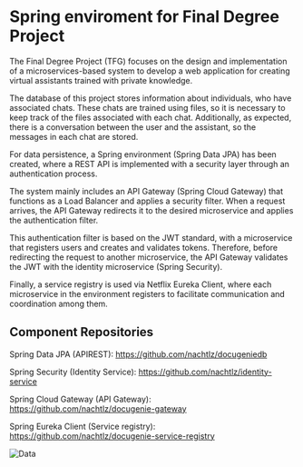 # Spring enviroment for Final Degree Project
The Final Degree Project (TFG) focuses on the design and implementation of a microservices-based system to develop a web application for creating virtual assistants trained with private knowledge.

The database of this project stores information about individuals, who have associated chats. These chats are trained using files, so it is necessary to keep track of the files associated with each chat. Additionally, as expected, there is a conversation between the user and the assistant, so the messages in each chat are stored.

For data persistence, a Spring environment (Spring Data JPA) has been created, where a REST API is implemented with a security layer through an authentication process.

The system mainly includes an API Gateway (Spring Cloud Gateway) that functions as a Load Balancer and applies a security filter. When a request arrives, the API Gateway redirects it to the desired microservice and applies the authentication filter.

This authentication filter is based on the JWT standard, with a microservice that registers users and creates and validates tokens. Therefore, before redirecting the request to another microservice, the API Gateway validates the JWT with the identity microservice (Spring Security).

Finally, a service registry is used via Netflix Eureka Client, where each microservice in the environment registers to facilitate communication and coordination among them.

## Component Repositories

Spring Data JPA (APIREST): https://github.com/nachtlz/docugeniedb

Spring Security (Identity Service): https://github.com/nachtlz/identity-service

Spring Cloud Gateway (API Gateway): https://github.com/nachtlz/docugenie-gateway

Spring Eureka Client (Service registry): https://github.com/nachtlz/docugenie-service-registry

![Data](https://github.com/nachtlz/TFG-SpringEnviroment/assets/62239934/530062d6-839d-4d81-b9d6-a927abd313b9)
